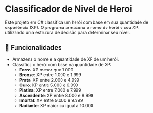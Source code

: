 # **Classificador de Nivel de Heroi**
 
Este projeto em C# classifica um herói com base em sua quantidade de experiência (XP). O programa armazena o nome do herói e seu XP, utilizando uma estrutura de decisão para determinar seu nível.

## 📝 Funcionalidades

- Armazena o nome e a quantidade de XP de um herói.
- Classifica o herói com base na quantidade de XP:
  - **Ferro**: XP menor que 1.000
  - **Bronze**: XP entre 1.000 e 1.999
  - **Prata**: XP entre 2.000 e 4.999
  - **Ouro**: XP entre 5.000 e 6.999
  - **Platina**: XP entre 7.000 e 7.999
  - **Ascendente**: XP entre 8.000 e 8.999
  - **Imortal**: XP entre 9.000 e 9.999
  - **Radiante**: XP maior ou igual a 10.000

